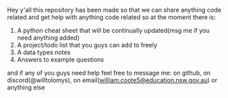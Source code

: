 Hey y'all this repository has been made so that we can share anything code related and get help with anything code related so at the moment there is:
1. A python cheat sheet that will be continually updated(msg me if you need anything added)
2. A project/todo list that you guys can add to freely
3. A data types notes
4. Answers to example questions

and if any of you guys need help feel free to message me: on github, on discord(@willtolomys), on email(william.coote5@education.nsw.gov.au) or anything else
